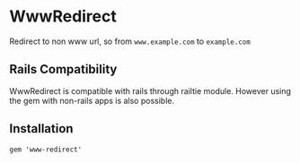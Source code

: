 WwwRedirect
=============

Redirect to non www url, so from `www.example.com` to `example.com`

Rails Compatibility
-------
WwwRedirect is compatible with rails through railtie module.
However using the gem with non-rails apps is also possible.

Installation
-------
	gem 'www-redirect'